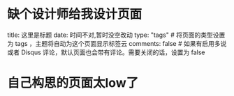 # 缺个设计师给我设计页面
title: 这里是标题
date: 时间不对,暂时没空改动
type: "tags" # 将页面的类型设置为 tags
 ，主题将自动为这个页面显示标签云
comments: false # 如果有启用多说 或者 Disqus 评论，默认页面也会带有评论。需要关闭的话，设置为 false
# 自己构思的页面太low了